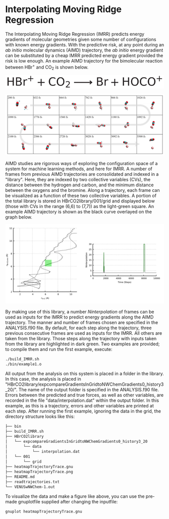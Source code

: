 # Interpolating Moving Ridge Regression

The Interpolating Moving Ridge Regression (IMRR) predicts energy gradients of molecular geometries given some number of configurations with known energy gradients. With the predictive risk, at any point during an *ab initio* molecular dynamics (AIMD) trajectory, the *ab initio* energy gradient can be substituted by a cheap IMRR predicted energy gradient provided the risk is low enough. An example AIMD trajectory for the bimolecular reaction between HBr<sup>+</sup> and CO<sub>2</sub> is shown below.

<p align="center">
   <img width="600" src="hbr+co2eq.png" alt="Example Trajectory">
</p>

![Alt text](hbr+co2traj1.png?raw=true "Example Trajectory")

AIMD studies are rigorous ways of exploring the configuration space of a system for machine learning methods, and here for IMRR.
A number of frames from previous AIMD trajectories are consolidated and indexed in a "library".
Here, they are indexed by two collective variables (CVs), the distance between the hydrogen and carbon, and the minimum distance between the oxygens and the bromine. Along a trajectory, each frame can be visualized as a function of these two collective variables.
A portion of the total library is stored in HBrCO2library/001/grid and displayed below (those with CVs in the range (6,6) to (7,7)) as the light-green square.
An example AIMD trajectory is shown as the black curve overlayed on the graph below.

![Alt text](heatmapTrajectoryTrace.png?raw=true "Example Trajectory")

By making use of this library, a number *Ninterpolation* of frames can be used as inputs for the IMRR to predict energy gradients along the AIMD trajectory. The manner and number of frames chosen are specified in the ANALYSIS.f90 file. By default, for each step along the trajectory, three previous consecutive frames are used as inputs for the IMRR. All others are taken from the library. Those steps along the trajectory with inputs taken from the library are highlighted in dark green. Two examples are provided; to compile them and run the first example, execute:

```
./build_IMRR.sh
./bin/example1.o
```

All output from the analysis on this system is placed in a folder in the library. In this case, the analysis is placed in "HBrCO2library/expcompareGradientsInGridtoNWChemGradients0\_history3\_20/". The name of the output folder is specified in the ANALYSIS.f90 file. Errors between the predicted and true forces, as well as other variables, are recorded in the file "data/interpolation.dat" within the output folder. In this example, as this is a trajectory, errors and other variables are printed at each step. After running the first example, ignoring the data in the grid, the directory structure looks like this:

```
├── bin
├── build_IMRR.sh
├── HBrCO2library
│   └── expcompareGradientsInGridtoNWChemGradients0_history3_20
│       └── data
│           └── interpolation.dat
│   └── 001
│       └── grid
├── heatmapTrajectoryTrace.gnu
├── heatmapTrajectoryTrace.png
├── README.md
├── readtrajectories.txt
└── VENUSwNWChem-1.out
```

To visualize the data and make a figure like above, you can use the pre-made gnuplotfile supplied after changing the inputfile:
```
gnuplot heatmapTrajectoryTrace.gnu
```
